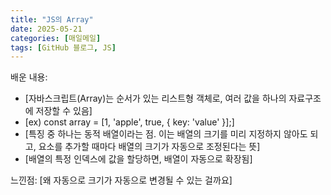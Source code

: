 ```yaml
---
title: "JS의 Array"
date: 2025-05-21
categories: [매일메일]
tags: [GitHub 블로그, JS]
---
```


배운 내용:

* [자바스크립트(Array)는 순서가 있는 리스트형 객체로, 여러 값을 하나의 자료구조에 저장할 수 있음]
* [ex) const array = [1, 'apple', true, { key: 'value' }];]
* [특징 중 하나는 동적 배열이라는 점. 이는 배열의 크기를 미리 지정하지 않아도 되고, 요소를 추가할 때마다 배열의 크기가 자동으로 조정된다는 뜻]
* [배열의 특정 인덱스에 값을 할당하면, 배열이 자동으로 확장됨]

느낀점:
[왜 자동으로 크기가 자동으로 변경될 수 있는 걸까요]